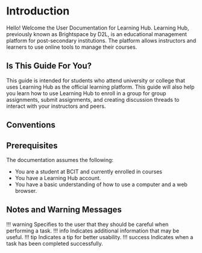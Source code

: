 # Introduction

Hello! Welcome the User Documentation for Learning Hub. Learning Hub, previously known as Brightspace by D2L, is an educational management platform for post-secondary institutions. The platform allows instructors and learners to use online tools to manage their courses.

## Is This Guide For You?

This guide is intended for students who attend university or college that uses Learning Hub as the official learning platform. This guide will also help you learn how to use Learning Hub to enroll in a group for group assignments, submit assignments, and creating discussion threads to interact with your instructors and peers.

## Conventions

## Prerequisites

The documentation assumes the following:

- You are a student at BCIT and currently enrolled in courses
- You have a Learning Hub account.
- You have a basic understanding of how to use a computer and a web browser.

## Notes and Warning Messages

!!! warning
Specifies to the user that they should be careful when performing a task.
!!! info
Indicates additional information that may be useful.
!!! tip
Indicates a tip for better usability.
!!! success
Indicates when a task has been completed successfully.

